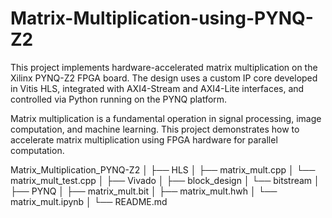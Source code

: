 # Matrix-Multiplication-using-PYNQ-Z2
This project implements hardware-accelerated matrix multiplication on the Xilinx PYNQ-Z2 FPGA board. The design uses a custom IP core developed in Vitis HLS, integrated with AXI4-Stream and AXI4-Lite interfaces, and controlled via Python running on the PYNQ platform.

Matrix multiplication is a fundamental operation in signal processing, image computation, and machine learning. This project demonstrates how to accelerate matrix multiplication using FPGA hardware for parallel computation.

Matrix_Multiplication_PYNQ-Z2
│
├── HLS
│   ├── matrix_mult.cpp
│   └── matrix_mult_test.cpp
│
├── Vivado
│   ├── block_design
│   └── bitstream
│
├── PYNQ
│   ├── matrix_mult.bit
│   ├── matrix_mult.hwh
│   └── matrix_mult.ipynb
│
└── README.md
